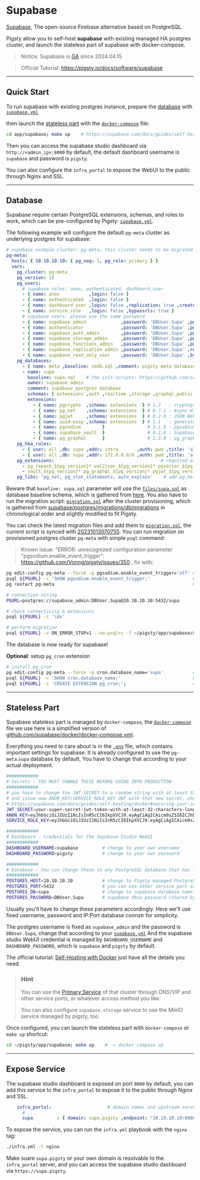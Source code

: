 # Supabase

[Supabase](https://supabase.com/), The open-source Firebase alternative based on PostgreSQL.

Pigsty allow you to self-host **supabase** with existing managed HA postgres cluster, and launch the stateless part of supabase with docker-compose.

> Notice: Supabase is [GA](https://supabase.com/ga) since 2024.04.15

> Official Tutorial: https://pigsty.io/docs/software/supabase

-----------------------

## Quick Start

To run supabase with existing postgres instance, prepare the [database](#database) with [`supabase.yml`](https://github.com/Vonng/pigsty/blob/master/files/pigsty/supabase.yml)

then launch the [stateless part](#stateless-part) with the [`docker-compose`](docker-compose.yml) file:

```bash
cd app/supabase; make up    # https://supabase.com/docs/guides/self-hosting/docker
```

Then you can access the supabase studio dashboard via `http://<admin_ip>:8000` by default, the default dashboard username is `supabase` and password is `pigsty`.

You can also configure the `infra_portal` to expose the WebUI to the public through Nginx and SSL.



-----------------------

## Database

Supabase require certain PostgreSQL extensions, schemas, and roles to work, which can be pre-configured by Pigsty: [`supabase.yml`](https://github.com/Vonng/pigsty/blob/master/files/pigsty/supabase.yml).

The following example will configure the default `pg-meta` cluster as underlying postgres for supabase:

```yaml
# supabase example cluster: pg-meta, this cluster needs to be migrated with ~/pigsty/app/supabase/migration.sql :
pg-meta:
  hosts: { 10.10.10.10: { pg_seq: 1, pg_role: primary } }
  vars:
    pg_cluster: pg-meta
    pg_version: 15
    pg_users:
      # supabase roles: anon, authenticated, dashboard_user
      - { name: anon           ,login: false }
      - { name: authenticated  ,login: false }
      - { name: dashboard_user ,login: false ,replication: true ,createdb: true ,createrole: true }
      - { name: service_role   ,login: false ,bypassrls: true }
      # supabase users: please use the same password
      - { name: supabase_admin             ,password: 'DBUser.Supa' ,pgbouncer: true ,inherit: true   ,superuser: true ,replication: true ,createdb: true ,createrole: true ,bypassrls: true }
      - { name: authenticator              ,password: 'DBUser.Supa' ,pgbouncer: true ,inherit: false  ,roles: [ authenticated ,anon ,service_role ] }
      - { name: supabase_auth_admin        ,password: 'DBUser.Supa' ,pgbouncer: true ,inherit: false  ,createrole: true }
      - { name: supabase_storage_admin     ,password: 'DBUser.Supa' ,pgbouncer: true ,inherit: false  ,createrole: true ,roles: [ authenticated ,anon ,service_role ] }
      - { name: supabase_functions_admin   ,password: 'DBUser.Supa' ,pgbouncer: true ,inherit: false  ,createrole: true }
      - { name: supabase_replication_admin ,password: 'DBUser.Supa' ,replication: true }
      - { name: supabase_read_only_user    ,password: 'DBUser.Supa' ,bypassrls: true ,roles: [ pg_read_all_data ] }
    pg_databases:
      - { name: meta ,baseline: cmdb.sql ,comment: pigsty meta database ,schemas: [ pigsty ]} # the pigsty cmdb, optional
      - name: supa
        baseline: supa.sql    # the init-scripts: https://github.com/supabase/postgres/tree/develop/migrations/db/init-scripts
        owner: supabase_admin
        comment: supabase postgres database
        schemas: [ extensions ,auth ,realtime ,storage ,graphql_public ,supabase_functions ,_analytics ,_realtime ]
        extensions:
          - { name: pgcrypto  ,schema: extensions  } # 1.3   : cryptographic functions
          - { name: pg_net    ,schema: extensions  } # 0.7.1 : Async HTTP
          - { name: pgjwt     ,schema: extensions  } # 0.2.0 : JSON Web Token API for Postgresql
          - { name: uuid-ossp ,schema: extensions  } # 1.1   : generate universally unique identifiers (UUIDs)
          - { name: pgsodium        }                # 3.1.8 : pgsodium is a modern cryptography library for Postgres.
          - { name: supabase_vault  }                # 0.2.8 : Supabase Vault Extension
          - { name: pg_graphql      }                # 1.3.0 : pg_graphql: GraphQL support
    pg_hba_rules:
      - { user: all ,db: supa ,addr: intra       ,auth: pwd ,title: 'allow supa database access from intranet'}
      - { user: all ,db: supa ,addr: 172.0.0.0/8 ,auth: pwd ,title: 'allow supa database access from docker network'}
    pg_extensions:                                        # required extensions
      - pg_repack_${pg_version}* wal2json_${pg_version}* pgvector_${pg_version}* pg_cron_${pg_version}* pgsodium_${pg_version}*
      - vault_${pg_version}* pg_graphql_${pg_version}* pgjwt_${pg_version}* pg_net_${pg_version}* pgsql-http_${pg_version}*
    pg_libs: 'pg_net, pg_stat_statements, auto_explain'    # add pg_net to shared_preload_libraries
```

Beware that `baseline: supa.sql` parameter will use the [`files/supa.sql`](https://github.com/Vonng/pigsty/blob/master/files/supa.sql) as database baseline schema, which is gathered from [here](https://github.com/supabase/postgres/tree/develop/migrations/db/init-scripts).
You also have to run the migration script: [`migration.sql`](migration.sql) after the cluster provisioning, which is gathered from [supabase/postgres/migrations/db/migrations](https://github.com/supabase/postgres/tree/develop/migrations/db/migrations) in chronological order and slightly modified to fit Pigsty.

You can check the latest migration files and add them to [`migration.sql`](migration.sqlc), the current script is synced with [20231013070755](https://github.com/supabase/postgres/blob/develop/migrations/db/migrations/20231013070755_grant_authenticator_to_supabase_storage_admin.sql).
You can run migration on provisioned postgres cluster `pg-meta` with simple `psql` command: 


> Known issue: "ERROR:  unrecognized configuration parameter "pgsodium.enable_event_trigger": https://github.com/Vonng/pigsty/issues/350 , fix with:

```bash
pg edit-config pg-meta --force -p pgsodium.enable_event_trigger='off' # setup pgsodium event trigger
psql ${PGURL} -c 'SHOW pgsodium.enable_event_trigger;'                # should be off or false
pg restart pg-meta                                                    # restart pg-meta to enable the new configuration
```


```bash
# connection string
PGURL=postgres://supabase_admin:DBUser.Supa@10.10.10.10:5432/supa

# check connectivity & extensions
psql ${PGURL} -c '\dx'

# perform migration
psql ${PGURL} -v ON_ERROR_STOP=1 --no-psqlrc -f ~/pigsty/app/supabase/migration.sql
```

The database is now ready for supabase!


**Optional**: setup `pg_cron` extension

```bash
# install pg_cron
pg edit-config pg-meta --force -p cron.database_name='supa'           # setup pg_cron database_name parameter
psql ${PGURL} -c 'SHOW cron.database_name;'                           # should be the underlying database name for supabase
psql ${PGURL} -c 'CREATE EXTENSION pg_cron;';                         # create pg_cron extension on the database 'supa'
```


-----------------------

## Stateless Part

Supabase stateless part is managed by `docker-compose`, the [`docker-compose`](docker-compose.yml) file we use here is a simplified version of [github.com/supabase/docker/docker-compose.yml](https://github.com/supabase/supabase/blob/master/docker/docker-compose.yml).

Everything you need to care about is in the [`.env`](.env) file, which contains important settings for supabase. It is already configured to use the `pg-meta`.`supa` database by default, You have to change that according to your actual deployment. 

```bash
############
# Secrets - YOU MUST CHANGE THESE BEFORE GOING INTO PRODUCTION
############
# you have to change the JWT_SECRET to a random string with at least 32 characters long
# and issue new ANON_KEY/SERVICE_ROLE_KEY JWT with that new secret, check the tutorial:
# https://supabase.com/docs/guides/self-hosting/docker#securing-your-services
JWT_SECRET=your-super-secret-jwt-token-with-at-least-32-characters-long
ANON_KEY=eyJhbGciOiJIUzI1NiIsInR5cCI6IkpXVCJ9.eyAgCiAgICAicm9sZSI6ICJhbm9uIiwKICAgICJpc3MiOiAic3VwYWJhc2UtZGVtbyIsCiAgICAiaWF0IjogMTY0MTc2OTIwMCwKICAgICJleHAiOiAxNzk5NTM1NjAwCn0.dc_X5iR_VP_qT0zsiyj_I_OZ2T9FtRU2BBNWN8Bu4GE
SERVICE_ROLE_KEY=eyJhbGciOiJIUzI1NiIsInR5cCI6IkpXVCJ9.eyAgCiAgICAicm9sZSI6ICJzZXJ2aWNlX3JvbGUiLAogICAgImlzcyI6ICJzdXBhYmFzZS1kZW1vIiwKICAgICJpYXQiOiAxNjQxNzY5MjAwLAogICAgImV4cCI6IDE3OTk1MzU2MDAKfQ.DaYlNEoUrrEn2Ig7tqibS-PHK5vgusbcbo7X36XVt4Q

############
# Dashboard - Credentials for the Supabase Studio WebUI
############
DASHBOARD_USERNAME=supabase         # change to your own username
DASHBOARD_PASSWORD=pigsty           # change to your own password

############
# Database - You can change these to any PostgreSQL database that has logical replication enabled.
############
POSTGRES_HOST=10.10.10.10           # change to Pigsty managed PostgreSQL cluster/instance VIP/IP/Hostname
POSTGRES_PORT=5432                  # you can use other service port such as 5433, 5436, 6432, etc...
POSTGRES_DB=supa                    # change to supabase database name, `supa` by default in pigsty
POSTGRES_PASSWORD=DBUser.Supa       # supabase dbsu password (shared by multiple supabase biz users)
```

Usually you'll have to change these parameters accordingly. Here we'll use fixed username, password and IP:Port database connstr for simplicity.

The postgres username is fixed as `supabase_admin` and the password is `DBUser.Supa`, change that according to your [`supabase.yml`](https://github.com/Vonng/pigsty/blob/master/files/pigsty/supabase.yml#L43)
And the supabase studio WebUI credential is managed by `DASHBOARD_USERNAME` and `DASHBOARD_PASSWORD`, which is `supabase` and `pigsty` by default.

The official tutorial: [Self-Hosting with Docker](https://supabase.com/docs/guides/self-hosting/docker) just have all the details you need.

> ### Hint
>
> You can use the [Primary Service](https://github.com/Vonng/pigsty/blob/master/docs/PGSQL-SVC.md#primary-service) of that cluster through DNS/VIP and other service ports, or whatever access method you like.
>
> You can also configure `supabase.storage` service to use the MinIO service managed by pigsty, too

Once configured, you can launch the stateless part with `docker-compose` or `make up` shortcut:

```bash
cd ~/pigsty/app/supabase; make up    #  = docker compose up
```




-----------------------

## Expose Service

The supabase studio dashboard is exposed on port `8000` by default, you can add this service to the `infra_portal` to expose it to the public through Nginx and SSL. 

```yaml
    infra_portal:                     # domain names and upstream servers
      # ...
      supa         : { domain: supa.pigsty ,endpoint: "10.10.10.10:8000", websocket: true }
```

To expose the service, you can run the `infra.yml` playbook with the `nginx` tag:

```bash
./infra.yml -t nginx
```

Make suare `supa.pigsty` or your own domain is resolvable to the `infra_portal` server, and you can access the supabase studio dashboard via `https://supa.pigsty`.

